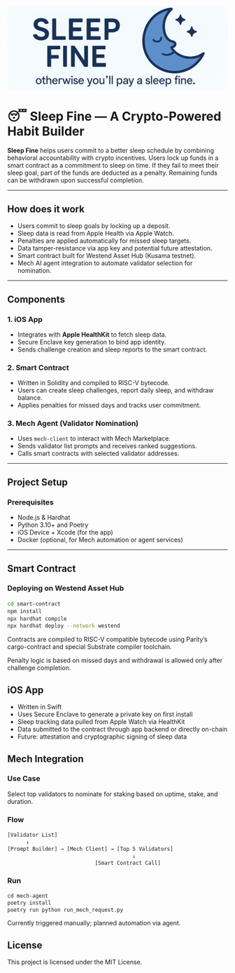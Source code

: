 ![Sleep Fine Cover Image](./cover.png)

# 😴 Sleep Fine — A Crypto-Powered Habit Builder

**Sleep Fine** helps users commit to a better sleep schedule by combining behavioral accountability with crypto incentives. Users lock up funds in a smart contract as a commitment to sleep on time. If they fail to meet their sleep goal, part of the funds are deducted as a penalty. Remaining funds can be withdrawn upon successful completion.

---

## How does it work

- Users commit to sleep goals by locking up a deposit.
- Sleep data is read from Apple Health via Apple Watch.
- Penalties are applied automatically for missed sleep targets.
- Data tamper-resistance via app key and potential future attestation.
- Smart contract built for Westend Asset Hub (Kusama testnet).
- Mech AI agent integration to automate validator selection for nomination.

---

## Components

### 1. iOS App

- Integrates with **Apple HealthKit** to fetch sleep data.
- Secure Enclave key generation to bind app identity.
- Sends challenge creation and sleep reports to the smart contract.

### 2. Smart Contract

- Written in Solidity and compiled to RISC-V bytecode.
- Users can create sleep challenges, report daily sleep, and withdraw balance.
- Applies penalties for missed days and tracks user commitment.

### 3. Mech Agent (Validator Nomination)

- Uses `mech-client` to interact with Mech Marketplace.
- Sends validator list prompts and receives ranked suggestions.
- Calls smart contracts with selected validator addresses.

---

## Project Setup

### Prerequisites

- Node.js & Hardhat
- Python 3.10+ and Poetry
- iOS Device + Xcode (for the app)
- Docker (optional, for Mech automation or agent services)

---

## Smart Contract

### Deploying on Westend Asset Hub

```bash
cd smart-contract
npm install
npx hardhat compile
npx hardhat deploy --network westend
```

Contracts are compiled to RISC-V compatible bytecode using Parity’s cargo-contract and special Substrate compiler toolchain.

Penalty logic is based on missed days and withdrawal is allowed only after challenge completion.

## iOS App

- Written in Swift
- Uses Secure Enclave to generate a private key on first install
- Sleep tracking data pulled from Apple Watch via HealthKit
- Data submitted to the contract through app backend or directly on-chain
- Future: attestation and cryptographic signing of sleep data


## Mech Integration

### Use Case

Select top validators to nominate for staking based on uptime, stake, and duration.

### Flow
```
[Validator List]
      ↓
[Prompt Builder] → [Mech Client] → [Top 5 Validators]
                                        ↓
                            [Smart Contract Call]
```

### Run
```
cd mech-agent
poetry install
poetry run python run_mech_request.py
```
Currently triggered manually; planned automation via agent.

## License

This project is licensed under the MIT License.
